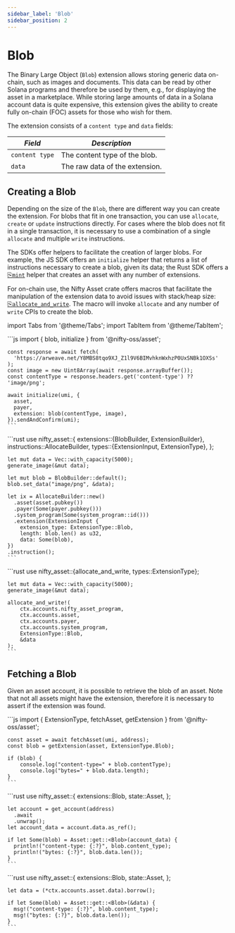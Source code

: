 ```yaml
---
sidebar_label: 'Blob'
sidebar_position: 2
---
```


# Blob

The Binary Large Object (`Blob`) extension allows storing generic data on-chain, such as images and documents. This data can be read by other Solana programs and therefore be used by them, e.g., for displaying the asset in a marketplace. While storing large amounts of data in a Solana account data is quite expensive, this extension gives the ability to create fully on-chain (FOC) assets for those who wish for them.

The extension consists of a `content type` and `data` fields:

<!-- Begin table -->
<table class="account-layout-table">
    <thead>
        <tr>
            <th><i>Field</i></th>
            <th><i>Description</i></th>
        </tr>
    </thead>
    <tbody>
        <tr>
            <td><code>content type</code></td>
            <td>The content type of the blob.</td>
        </tr>
        <tr>
            <td><code>data</code></td>
            <td>The raw data of the extension.</td>
        </tr>
    </tbody>
</table>
<!-- End table -->

## Creating a Blob

Depending on the size of the `Blob`, there are different way you can create the extension. For blobs that fit in one transaction, you can use `allocate`, `create` or `update` instructions directly. For cases where the blob does not fit in a single transaction, it is necessary to use a combination of a single `allocate` and multiple `write` instructions.

The SDKs offer helpers to facilitate the creation of larger blobs. For example, the JS SDK offers an `initialize` helper that returns a list of instructions necessary to create a blob, given its data; the Rust SDK offers a [⎘`mint`](https://docs.rs/nifty-asset/0.4.0/nifty_asset/fn.mint.html) helper that creates an asset with any number of extensions.

For on-chain use, the Nifty Asset crate offers macros that facilitate the manipulation of the extension data to avoid issues with stack/heap size: [⎘`allocate_and_write`](https://docs.rs/nifty-asset/0.4.0/nifty_asset/macro.allocate_and_write.html). The macro will invoke `allocate` and any number of `write` CPIs to create the blob.

import Tabs from '@theme/Tabs';
import TabItem from '@theme/TabItem';

<Tabs>
  <TabItem value="javascript" label="JavaScript" default>
    ```js
    import { blob, initialize } from '@nifty-oss/asset';

    const response = await fetch(
      'https://arweave.net/Y8MBS8tqo9XJ_Z1l9V6BIMvhknWxhzP0UxSNBk1OXSs'
    );
    const image = new Uint8Array(await response.arrayBuffer());
    const contentType = response.headers.get('content-type') ?? 'image/png';

    await initialize(umi, {
      asset,
      payer,
      extension: blob(contentType, image),
    }).sendAndConfirm(umi);
    ```
  </TabItem>
  <TabItem value="rust" label="Rust">
    ```rust
    use nifty_asset::{
      extensions::{BlobBuilder, ExtensionBuilder},
      instructions::AllocateBuilder,
      types::{ExtensionInput, ExtensionType},
    };

    let mut data = Vec::with_capacity(5000);
    generate_image(&mut data);

    let mut blob = BlobBuilder::default();
    blob.set_data("image/png", &data);

    let ix = AllocateBuilder::new()
      .asset(asset.pubkey())
      .payer(Some(payer.pubkey()))
      .system_program(Some(system_program::id()))
      .extension(ExtensionInput {
        extension_type: ExtensionType::Blob,
        length: blob.len() as u32,
        data: Some(blob),
    })
    .instruction();
    ```
  </TabItem>
  <TabItem value="rust on-chain" label="Rust (on-chain)">
    ```rust
    use nifty_asset::{allocate_and_write, types::ExtensionType};

    let mut data = Vec::with_capacity(5000);
    generate_image(&mut data);

    allocate_and_write!(
        ctx.accounts.nifty_asset_program,
        ctx.accounts.asset,
        ctx.accounts.payer,
        ctx.accounts.system_program,
        ExtensionType::Blob,
        &data
    );
    ```
  </TabItem>
</Tabs>

## Fetching a Blob

Given an asset account, it is possible to retrieve the blob of an asset. Note that not all assets might have the extension, therefore it is necessary to assert if the extension was found.

<Tabs>
  <TabItem value="javascript" label="JavaScript" default>
    ```js
    import {
      ExtensionType,
      fetchAsset,
      getExtension
    } from '@nifty-oss/asset';

    const asset = await fetchAsset(umi, address);
    const blob = getExtension(asset, ExtensionType.Blob);

    if (blob) {
        console.log("content-type=" + blob.contentType);
        console.log("bytes=" + blob.data.length);
    }
    ```
  </TabItem>
  <TabItem value="rust" label="Rust">
    ```rust
    use nifty_asset::{
      extensions::Blob,
      state::Asset,
    };

    let account = get_account(address)
      .await
      .unwrap();
    let account_data = account.data.as_ref();

    if let Some(blob) = Asset::get::<Blob>(account_data) {
      println!("content-type: {:?}", blob.content_type);
      println!("bytes: {:?}", blob.data.len());
    }
    ```
  </TabItem>
  <TabItem value="rust on-chain" label="Rust (on-chain)">
    ```rust
    use nifty_asset::{
      extensions::Blob,
      state::Asset,
    };

    let data = (*ctx.accounts.asset.data).borrow();

    if let Some(blob) = Asset::get::<Blob>(&data) {
      msg!("content-type: {:?}", blob.content_type);
      msg!("bytes: {:?}", blob.data.len());
    }
    ```
  </TabItem>
</Tabs>